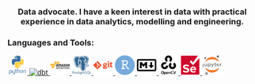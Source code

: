 <h3 align="center">Data advocate. I have a keen interest in data with practical experience in data analytics, modelling and engineering.</h3>


<h3 align="left">Languages and Tools:</h3> 
<p align="left"><a href="https://www.python.org/" target="_blank" rel="noreferrer"> <img src="https://github.com/devicons/devicon/blob/master/icons/python/python-original-wordmark.svg" alt="py" width="40" height="40"/> 
<a href="https://www.getdbt.com/" target="_blank" rel="noreferrer"> <img src="https://media.trustradius.com/product-logos/DZ/gx/XG0U0R8M5T2J.PNG" alt="dbt" width="40" height="40"/> 
<a href="https://aws.amazon.com" target="_blank" rel="noreferrer"> <img src="https://raw.githubusercontent.com/devicons/devicon/master/icons/amazonwebservices/amazonwebservices-original-wordmark.svg" alt="aws" width="40" height="40"/> 
<a href="https://www.postgresql.org/" target="_blank" rel="noreferrer"> <img src="https://github.com/devicons/devicon/blob/master/icons/postgresql/postgresql-plain-wordmark.svg" alt="psql" width="40" height="40"/> 
<a href="https://git-scm.com/" target="_blank" rel="noreferrer"> <img src="https://github.com/devicons/devicon/blob/master/icons/git/git-plain-wordmark.svg" alt="git" width="40" height="40"/>
<a href="https://www.rstudio.com/" target="_blank" rel="noreferrer"> <img src="https://github.com/devicons/devicon/blob/master/icons/rstudio/rstudio-original.svg" alt="rstudio" width="40" height="40"/> 
<a href="https://daringfireball.net/projects/markdown/" target="_blank" rel="noreferrer"> <img src="https://github.com/devicons/devicon/blob/master/icons/markdown/markdown-original.svg" alt="mdn" width="40" height="40"/> 
<a href="https://opencv.org/" target="_blank" rel="noreferrer"> <img src="https://github.com/devicons/devicon/blob/master/icons/opencv/opencv-plain-wordmark.svg" alt="ocv" width="40" height="40"/> 
<a href="https://www.selenium.dev/" target="_blank" rel="noreferrer"> <img src="https://github.com/devicons/devicon/blob/master/icons/selenium/selenium-original.svg" alt="slm" width="40" height="40"/> 
<a href="https://jupyter.org/" target="_blank" rel="noreferrer"> <img src="https://github.com/devicons/devicon/blob/master/icons/jupyter/jupyter-original-wordmark.svg" alt="jpr" width="40" height="40"/> 